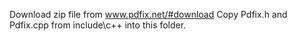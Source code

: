 Download zip file from www.pdfix.net/#download
Copy Pdfix.h and Pdfix.cpp from include\c++ into this folder.
